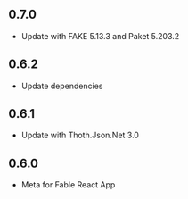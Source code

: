 ## 0.7.0
* Update with FAKE 5.13.3 and Paket 5.203.2

## 0.6.2
* Update dependencies

## 0.6.1
* Update with Thoth.Json.Net 3.0

## 0.6.0
* Meta for Fable React App